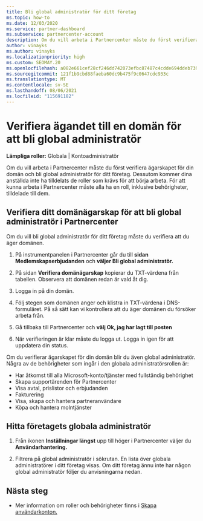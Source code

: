 ```yaml
---
title: Bli global administratör för ditt företag
ms.topic: how-to
ms.date: 12/03/2020
ms.service: partner-dashboard
ms.subservice: partnercenter-account
description: Om du vill arbeta i Partnercenter måste du först verifiera ägarskapet för din domän. Lär dig hur du gör detta och hur du blir en global administratör som kan lägga till användare.
author: vinayks
ms.author: vinayks
ms.localizationpriority: high
ms.custom: SEOMAY.20
ms.openlocfilehash: a082e661cef28cf246dd742073efbc87487c4cdde694ddeb73958d9618c7a42a
ms.sourcegitcommit: 121f1b9cbd88faeba60dc9b475f9c0647cdc933c
ms.translationtype: MT
ms.contentlocale: sv-SE
ms.lasthandoff: 08/06/2021
ms.locfileid: "115691182"
---
```

# <a name="verify-your-domain-ownership-to-become-global-admin"></a>Verifiera ägandet till en domän för att bli global administratör 


**Lämpliga roller:** Globala | Kontoadministratör

Om du vill arbeta i Partnercenter måste du först verifiera ägarskapet för din domän och bli global administratör för ditt företag. Dessutom kommer dina anställda inte ha tilldelats de roller som krävs för att börja arbeta.  För att kunna arbeta i Partnercenter måste alla ha en roll, inklusive behörigheter, tilldelade till dem.  

## <a name="verify-your-domain-ownership-to-become-a-global-admin-in-partner-center"></a>Verifiera ditt domänägarskap för att bli global administratör i Partnercenter

Om du vill bli global administratör för ditt företag måste du verifiera att du äger domänen.

1. På instrumentpanelen i Partnercenter går du till **sidan Medlemskapserbjudanden** och **väljer Bli global administratör.** 

2. På sidan **Verifiera domänägarskap** kopierar du TXT-värdena från tabellen. Observera att domänen redan är vald åt dig.

3. Logga in på din domän. 

4. Följ stegen som domänen anger och klistra in TXT-värdena i DNS-formuläret.  På så sätt kan vi kontrollera att du äger domänen du försöker arbeta från.

5. Gå tillbaka till Partnercenter och **välj Ok, jag har lagt till posten**

6. När verifieringen är klar måste du logga ut. Logga in igen för att uppdatera din status. 

Om du verifierar ägarskapet för din domän blir du även global administratör. Några av de behörigheter som ingår i den globala administratörsrollen är:

- Har åtkomst till alla Microsoft-konto/tjänster med fullständig behörighet 
- Skapa supportärenden för Partnercenter
- Visa avtal, prislistor och erbjudanden
- Fakturering
- Visa, skapa och hantera partneranvändare
- Köpa och hantera molntjänster

## <a name="find-the-companys-global-admin"></a>Hitta företagets globala administratör

1. Från ikonen **Inställningar längst** upp till höger i Partnercenter väljer du **Användarhantering.**

1. Filtrera på global administratör i sökrutan. En lista över globala administratörer i ditt företag visas. Om ditt företag ännu inte har någon global administratör följer du anvisningarna nedan.

## <a name="next-steps"></a>Nästa steg

- Mer information om roller och behörigheter finns i [Skapa användarkonton.](create-user-accounts-and-set-permissions.md) 